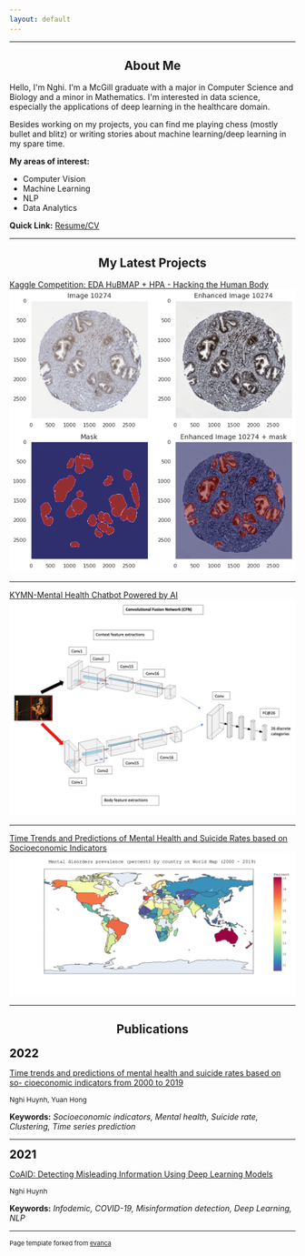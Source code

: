 ```yaml
---
layout: default
---
```


---

<h2 align="center">About Me</h2>

Hello, I'm Nghi. I'm a McGill graduate with a major in Computer Science and Biology and a minor in Mathematics. I'm interested in data science, especially the applications of deep learning in the healthcare domain.

Besides working on my projects, you can find me playing chess (mostly bullet and blitz) or writing stories about machine learning/deep learning in my spare time.

**My areas of interest:**

* Computer Vision
* Machine Learning
* NLP
* Data Analytics

**Quick Link:** <a href="pdf/Nghi_Huynh_cv2022_np.pdf">Resume/CV</a>

---

<h2 align="center">My Latest Projects</h2>

[Kaggle Competition: EDA HuBMAP + HPA - Hacking the Human Body](https://www.kaggle.com/code/nghihuynh/hubmap-hpa-exploratory-data-analysis)
<img src="images/img_hpa_info.png"/>

---

[KYMN-Mental Health Chatbot Powered by AI](https://github.com/nghi-huynh/mental_health_chatbot)
<img src="images/CFN_architecture.png"/>

---

[Time Trends and Predictions of Mental Health and Suicide Rates based on Socioeconomic Indicators](https://github.com/nghi-huynh/BigDataChallenge2022)
<img src="images/mental_prevalence_world_map.png"/>

---

<h2 align="center">Publications</h2>

<span style="color:black;font-weight:700;font-size:20px">
    2022
</span>

[Time trends and predictions of mental health and suicide rates based on so- cioeconomic indicators from 2000 to 2019](https://journal.stemfellowship.org/doi/pdf/10.17975/sfj-2022-010)

<p style="font-size:12px">Nghi Huynh, Yuan Hong</p>

**Keywords:** *Socioeconomic indicators, Mental health, Suicide rate, Clustering, Time series prediction*

--- 

<span style="color:black;font-weight:700;font-size:20px">
    2021
</span>

[CoAID: Detecting Misleading Information Using Deep Learning Models](https://journal.stemfellowship.org/doi/pdf/10.17975/sfj-2021-003)

<p style="font-size:12px">Nghi Huynh</p>

**Keywords:**  *Infodemic, COVID-19, Misinformation detection, Deep Learning, NLP*

---
<p style="font-size:11px">Page template forked from <a href="https://github.com/evanca/quick-portfolio">evanca</a></p>
<!-- Remove above link if you don't want to attibute -->
